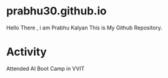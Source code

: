 # prabhu30.github.io
Hello There , i am Prabhu Kalyan
This is My Github Repository.


# Activity
Attended AI Boot Camp in VVIT
